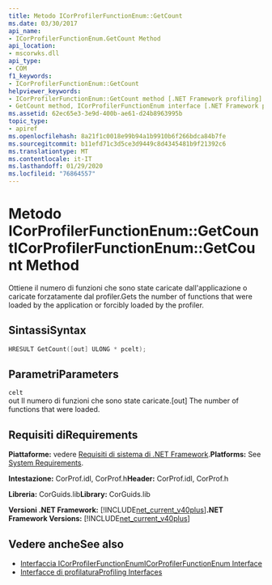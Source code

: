 ```yaml
---
title: Metodo ICorProfilerFunctionEnum::GetCount
ms.date: 03/30/2017
api_name:
- ICorProfilerFunctionEnum.GetCount Method
api_location:
- mscorwks.dll
api_type:
- COM
f1_keywords:
- ICorProfilerFunctionEnum::GetCount
helpviewer_keywords:
- ICorProfilerFunctionEnum::GetCount method [.NET Framework profiling]
- GetCount method, ICorProfilerFunctionEnum interface [.NET Framework profiling]
ms.assetid: 62ec65e3-3e9d-400b-ae61-d24b8963995b
topic_type:
- apiref
ms.openlocfilehash: 8a21f1c0018e99b94a1b9910b6f266bdca84b7fe
ms.sourcegitcommit: b11efd71c3d5ce3d9449c8d4345481b9f21392c6
ms.translationtype: MT
ms.contentlocale: it-IT
ms.lasthandoff: 01/29/2020
ms.locfileid: "76864557"
---
```

# <a name="icorprofilerfunctionenumgetcount-method"></a><span data-ttu-id="9ce2b-102">Metodo ICorProfilerFunctionEnum::GetCount</span><span class="sxs-lookup"><span data-stu-id="9ce2b-102">ICorProfilerFunctionEnum::GetCount Method</span></span>
<span data-ttu-id="9ce2b-103">Ottiene il numero di funzioni che sono state caricate dall'applicazione o caricate forzatamente dal profiler.</span><span class="sxs-lookup"><span data-stu-id="9ce2b-103">Gets the number of functions that were loaded by the application or forcibly loaded by the profiler.</span></span>  
  
## <a name="syntax"></a><span data-ttu-id="9ce2b-104">Sintassi</span><span class="sxs-lookup"><span data-stu-id="9ce2b-104">Syntax</span></span>  
  
```cpp  
HRESULT GetCount([out] ULONG * pcelt);  
```  
  
## <a name="parameters"></a><span data-ttu-id="9ce2b-105">Parametri</span><span class="sxs-lookup"><span data-stu-id="9ce2b-105">Parameters</span></span>  
 `celt`  
 <span data-ttu-id="9ce2b-106">out Il numero di funzioni che sono state caricate.</span><span class="sxs-lookup"><span data-stu-id="9ce2b-106">[out] The number of functions that were loaded.</span></span>  
  
## <a name="requirements"></a><span data-ttu-id="9ce2b-107">Requisiti di</span><span class="sxs-lookup"><span data-stu-id="9ce2b-107">Requirements</span></span>  
 <span data-ttu-id="9ce2b-108">**Piattaforme:** vedere [Requisiti di sistema di .NET Framework](../../../../docs/framework/get-started/system-requirements.md).</span><span class="sxs-lookup"><span data-stu-id="9ce2b-108">**Platforms:** See [System Requirements](../../../../docs/framework/get-started/system-requirements.md).</span></span>  
  
 <span data-ttu-id="9ce2b-109">**Intestazione:** CorProf.idl, CorProf.h</span><span class="sxs-lookup"><span data-stu-id="9ce2b-109">**Header:** CorProf.idl, CorProf.h</span></span>  
  
 <span data-ttu-id="9ce2b-110">**Libreria:** CorGuids.lib</span><span class="sxs-lookup"><span data-stu-id="9ce2b-110">**Library:** CorGuids.lib</span></span>  
  
 <span data-ttu-id="9ce2b-111">**Versioni .NET Framework:** [!INCLUDE[net_current_v40plus](../../../../includes/net-current-v40plus-md.md)]</span><span class="sxs-lookup"><span data-stu-id="9ce2b-111">**.NET Framework Versions:** [!INCLUDE[net_current_v40plus](../../../../includes/net-current-v40plus-md.md)]</span></span>  
  
## <a name="see-also"></a><span data-ttu-id="9ce2b-112">Vedere anche</span><span class="sxs-lookup"><span data-stu-id="9ce2b-112">See also</span></span>

- [<span data-ttu-id="9ce2b-113">Interfaccia ICorProfilerFunctionEnum</span><span class="sxs-lookup"><span data-stu-id="9ce2b-113">ICorProfilerFunctionEnum Interface</span></span>](icorprofilerfunctionenum-interface.md)
- [<span data-ttu-id="9ce2b-114">Interfacce di profilatura</span><span class="sxs-lookup"><span data-stu-id="9ce2b-114">Profiling Interfaces</span></span>](profiling-interfaces.md)
